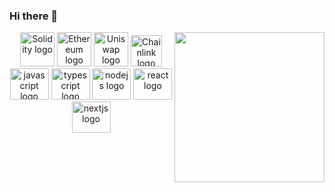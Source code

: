 ### Hi there 👋

<img src="https://external-content.duckduckgo.com/iu/?u=https%3A%2F%2Fsteemitimages.com%2F0x0%2Fhttps%3A%2F%2Fres.cloudinary.com%2Fhpiynhbhq%2Fimage%2Fupload%2Fv1517631979%2Fygp4mfqu3l5nl4bucajl.gif&f=1&nofb=1" width="240px" align="right">

<div align="center">
  <img src="https://upload.wikimedia.org/wikipedia/commons/9/98/Solidity_logo.svg" height="55" width="55" alt="Solidity logo"  />
  <img src="https://upload.wikimedia.org/wikipedia/commons/7/70/Ethereum_logo.svg" height="55" width="55" alt="Ethereum logo"  />
  <img src="https://upload.wikimedia.org/wikipedia/commons/8/82/Uniswap_Logo.png" height="55" width="55" alt="Uniswap logo"  />
  <img src="https://upload.wikimedia.org/wikipedia/commons/d/dd/Chainlink_Logo.png" height="50" width="50" alt="Chainlink logo"  />
  
  <img src="https://cdn.jsdelivr.net/gh/devicons/devicon/icons/javascript/javascript-original.svg" height="50" width="62" alt="javascript logo"  />
  <img src="https://cdn.jsdelivr.net/gh/devicons/devicon/icons/typescript/typescript-plain.svg" height="50" width="62" alt="typescript logo"  />
  <img src="https://cdn.jsdelivr.net/gh/devicons/devicon/icons/nodejs/nodejs-original.svg" height="50" width="62" alt="nodejs logo"  />
  <img src="https://cdn.jsdelivr.net/gh/devicons/devicon/icons/react/react-original.svg" height="50" width="62" alt="react logo"  />
  <img src="https://cdn.jsdelivr.net/gh/devicons/devicon/icons/nextjs/nextjs-original.svg" height="50" width="62" alt="nextjs logo"  />
</div>

